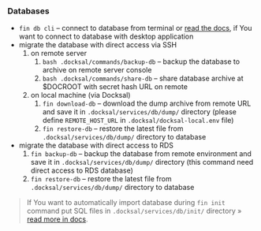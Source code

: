 ### Databases

* `fin db cli` – connect to database from terminal or [read the docs](https://docs.docksal.io/service/db/access/), if You want to connect to database with desktop application
* migrate the database with direct access via SSH
    1. on remote server
        1. `bash .docksal/commands/backup-db` – backup the database to archive on remote server console
        2. `bash .docksal/commands/share-db` – share database archive at $DOCROOT with secret hash URL on remote
    2. on local machine (via Docksal)
        1. `fin download-db` – download the dump archive from remote URL and save it in `.docksal/services/db/dump/` directory (please define `REMOTE_HOST_URL` in `.docksal/docksal-local.env` file)
        2. `fin restore-db` – restore the latest file from `.docksal/services/db/dump/` directory to database 
* migrate the database with direct access to RDS
    1. `fin backup-db` – backup the database from remote environment and save it in `.docksal/services/db/dump/` directory (this command need direct access to RDS database)
    2. `fin restore-db` – restore the latest file from `.docksal/services/db/dump/` directory to database 

> If You want to automatically import database during `fin init` command put SQL files in `.docksal/services/db/init/` directory » [read more in docs](https://docs.docksal.io/service/db/import/).
